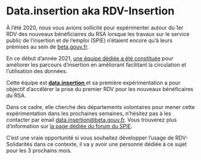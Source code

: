 # Data.insertion aka RDV-Insertion

À l’été 2020, nous vous avions sollicité pour expérimenter autour du 1er RDV des nouveaux bénéficiaires du RSA lorsque les travaux sur le service public de l’insertion et de l’emploi (SPIE) n’étaient encore qu’à leurs prémises au sein de [beta.gouv.fr](http://beta.gouv.fr).

En ce début d’année 2021, [une équipe dédiée a été constituée](https://forum.inclusion.beta.gouv.fr/t/lancement-de-data-insertion/2242) pour améliorer les parcours d’insertion en améliorant facilitant la circulation et l’utilisation des données.

Cette équipe est [**data.insertion** ](https://beta.gouv.fr/startups/data.insertion.html)et sa première expérimentation a pour objectif d’accélérer la prise du premier RDV pour les nouveaux bénéficaires du RSA.

Dans ce cadre, elle cherche des départements volontaires pour mener cette expérimentation dans les prochaines semaines, n’hésitez pas à les contacter par email [data.insertion@beta.gouv.fr](mailto:data.insertion@beta.gouv.fr). Vous trouverez plus d’information sur [la page dédiée du forum du SPIE](https://forum.inclusion.beta.gouv.fr/t/experimentation-data-insertion-accelerer-le-1er-rdv-des-nouveaux-beneficiaires-du-rsa/2447).

C’est une vraie opportunité si vous souhaitez développer l’usage de RDV-Solidarités dans ce contexte, il va y avoir une personne dédiée à ce sujet pour les 3 prochains mois.
